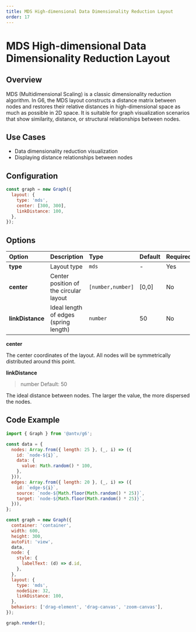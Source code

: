 ```yaml
---
title: MDS High-dimensional Data Dimensionality Reduction Layout
order: 17
---
```


# MDS High-dimensional Data Dimensionality Reduction Layout

## Overview

MDS (Multidimensional Scaling) is a classic dimensionality reduction algorithm. In G6, the MDS layout constructs a distance matrix between nodes and restores their relative distances in high-dimensional space as much as possible in 2D space. It is suitable for graph visualization scenarios that show similarity, distance, or structural relationships between nodes.

## Use Cases

- Data dimensionality reduction visualization
- Displaying distance relationships between nodes

## Configuration

```js
const graph = new Graph({
  layout: {
    type: 'mds',
    center: [300, 300],
    linkDistance: 100,
  },
});
```

## Options

| Option           | Description                            | Type              | Default | Required |
| :--------------- | :------------------------------------- | :---------------- | :------ | :------- |
| **type**         | Layout type                            | `mds`             | -       | Yes      |
| **center**       | Center position of the circular layout | `[number,number]` | [0,0]   | No       |
| **linkDistance** | Ideal length of edges (spring length)  | `number`          | 50      | No       |

**center**

The center coordinates of the layout. All nodes will be symmetrically distributed around this point.

**linkDistance**

> number Default: 50

The ideal distance between nodes. The larger the value, the more dispersed the nodes.

## Code Example

```js | ob { inject: true }
import { Graph } from '@antv/g6';

const data = {
  nodes: Array.from({ length: 25 }, (_, i) => ({
    id: `node-${i}`,
    data: {
      value: Math.random() * 100,
    },
  })),
  edges: Array.from({ length: 20 }, (_, i) => ({
    id: `edge-${i}`,
    source: `node-${Math.floor(Math.random() * 25)}`,
    target: `node-${Math.floor(Math.random() * 25)}`,
  })),
};

const graph = new Graph({
  container: 'container',
  width: 600,
  height: 300,
  autoFit: 'view',
  data,
  node: {
    style: {
      labelText: (d) => d.id,
    },
  },
  layout: {
    type: 'mds',
    nodeSize: 32,
    linkDistance: 100,
  },
  behaviors: ['drag-element', 'drag-canvas', 'zoom-canvas'],
});

graph.render();
```
